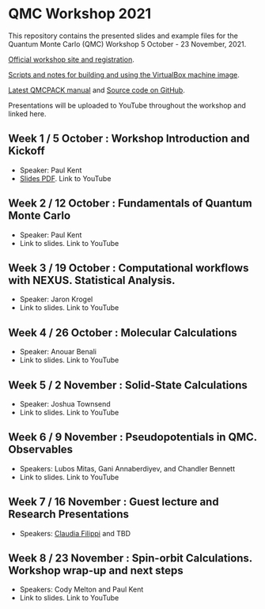 # QMC Workshop 2021

This repository contains the presented slides and example files for the Quantum Monte Carlo (QMC) Workshop 5 October - 23 November, 2021. 

[Official workshop site and registration](https://qmc2021.ornl.gov/).

[Scripts and notes for building and using the VirtualBox machine image](https://github.com/QMCPACK/qmc_workshop_2021/tree/master/workshop_image).

[Latest QMCPACK manual](https://qmcpack.readthedocs.io/en/develop/) and [Source code on GitHub](https://github.com/QMCPACK/qmcpack).

Presentations will be uploaded to YouTube throughout the workshop and linked here.

## Week 1 / 5 October : Workshop Introduction and Kickoff
 * Speaker: Paul Kent
 * [Slides PDF](https://github.com/QMCPACK/qmc_workshop_2021/blob/master/week1_kickoff/week1_kickoff.pdf). Link to YouTube
## Week 2 / 12 October : Fundamentals of Quantum Monte Carlo
 * Speaker: Paul Kent
 * Link to slides. Link to YouTube
## Week 3 / 19 October : Computational workflows with NEXUS. Statistical Analysis.
 * Speaker: Jaron Krogel
 * Link to slides. Link to YouTube
## Week 4 / 26 October : Molecular Calculations
 * Speaker: Anouar Benali
 * Link to slides. Link to YouTube
## Week 5 / 2 November : Solid-State Calculations
 * Speaker: Joshua Townsend
 * Link to slides. Link to YouTube
## Week 6 / 9 November : Pseudopotentials in QMC. Observables
 * Speakers: Lubos Mitas, Gani Annaberdiyev, and Chandler Bennett
 * Link to slides. Link to YouTube
## Week 7 / 16 November : Guest lecture and Research Presentations
 * Speakers: [Claudia Filippi](https://www.utwente.nl/en/tnw/ccp/people/academic-staff/filippi/) and TBD 
 ## Week 8 / 23 November : Spin-orbit Calculations. Workshop wrap-up and next steps
 * Speakers: Cody Melton and Paul Kent
 * Link to slides. Link to YouTube

